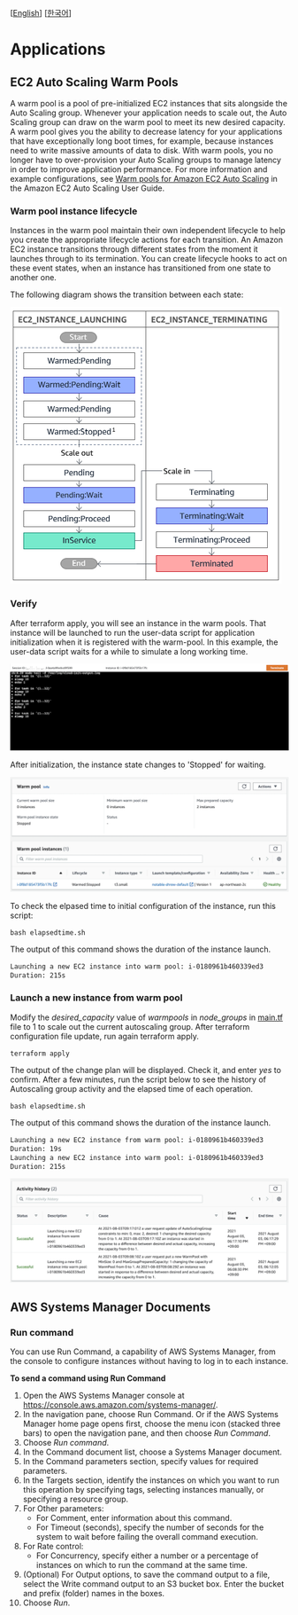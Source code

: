 [[English](README.md)] [[한국어](README.ko.md)]

# Applications
## EC2 Auto Scaling Warm Pools
A warm pool is a pool of pre-initialized EC2 instances that sits alongside the Auto Scaling group. Whenever your application needs to scale out, the Auto Scaling group can draw on the warm pool to meet its new desired capacity. A warm pool gives you the ability to decrease latency for your applications that have exceptionally long boot times, for example, because instances need to write massive amounts of data to disk. With warm pools, you no longer have to over-provision your Auto Scaling groups to manage latency in order to improve application performance. For more information and example configurations, see [Warm pools for Amazon EC2 Auto Scaling](https://docs.aws.amazon.com/autoscaling/ec2/userguide/ec2-auto-scaling-warm-pools.html) in the Amazon EC2 Auto Scaling User Guide.

### Warm pool instance lifecycle
Instances in the warm pool maintain their own independent lifecycle to help you create the appropriate lifecycle actions for each transition. An Amazon EC2 instance transitions through different states from the moment it launches through to its termination. You can create lifecycle hooks to act on these event states, when an instance has transitioned from one state to another one.

The following diagram shows the transition between each state:

![aws-asg-wp-lifecycle](../../../images/aws-asg-wp-lifecycle.png)

### Verify
After terraform apply, you will see an instance in the warm pools. That instance will be launched to run the user-data script for application initialization when it is registered with the warm-pool. In this example, the user-data script waits for a while to simulate a long working time.

![aws-asg-wp-init-instance](../../../images/aws-asg-wp-init-instance.png)

After initialization, the instance state changes to 'Stopped' for waiting.

![aws-asg-wp-stopped](../../../images/aws-asg-wp-stopped.png)

To check the elpased time to initial configuration of the instance, run this script:
```
bash elapsedtime.sh
```
The output of this command shows the duration of the instance launch.
```
Launching a new EC2 instance into warm pool: i-0180961b460339ed3 Duration: 215s
```

### Launch a new instance from warm pool
Modify the *desired_capacity* value of *warmpools* in *node_groups* in [main.tf](https://github.com/Young-ook/terraform-aws-ssm/tree/main/examples/blueprint/main.tf) file to 1 to scale out the current autoscaling group. After terraform configuration file update, run again terraform apply.
```
terraform apply
```
The output of the change plan will be displayed. Check it, and enter *yes* to confirm. After a few minutes, run the script below to see the history of Autoscaling group activity and the elapsed time of each operation.
```
bash elapsedtime.sh
```
The output of this command shows the duration of the instance launch.
```
Launching a new EC2 instance from warm pool: i-0180961b460339ed3 Duration: 19s
Launching a new EC2 instance into warm pool: i-0180961b460339ed3 Duration: 215s
```

![aws-asg-activity-history](../../../images/aws-asg-activity-history.png)

## AWS Systems Manager Documents
### Run command
You can use Run Command, a capability of AWS Systems Manager, from the console to configure instances without having to log in to each instance.

**To send a command using Run Command**

1. Open the AWS Systems Manager console at https://console.aws.amazon.com/systems-manager/.
1. In the navigation pane, choose Run Command. Or if the AWS Systems Manager home page opens first, choose the menu icon (stacked three bars) to open the navigation pane, and then choose *Run Command*.
1. Choose *Run command*.
1. In the Command document list, choose a Systems Manager document.
1. In the Command parameters section, specify values for required parameters.
1. In the Targets section, identify the instances on which you want to run this operation by specifying tags, selecting instances manually, or specifying a resource group.
1. For Other parameters:
    * For Comment, enter information about this command.
    * For Timeout (seconds), specify the number of seconds for the system to wait before failing the overall command execution.
1. For Rate control:
    * For Concurrency, specify either a number or a percentage of instances on which to run the command at the same time.
1. (Optional) For Output options, to save the command output to a file, select the Write command output to an S3 bucket box. Enter the bucket and prefix (folder) names in the boxes.
1. Choose *Run*.
